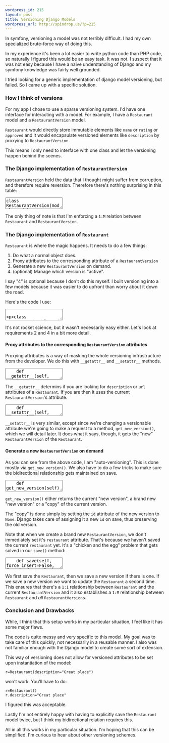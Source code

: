 ```yaml
--- 
wordpress_id: 215
layout: post
title: Versioning Django Models
wordpress_url: http://spindrop.us/?p=215
---
```

In symfony, versioning a model was not terribly difficult.  I had my own specialized brute-force way of doing this.

In my experience it's been a lot easier to write python code than PHP code, so naturally I figured this would be an easy task.  It was not.  I suspect that it was not easy because I have a naive understanding of Django and my symfony knowledge was fairly well grounded.

I tried looking for a generic implementation of django model versioning, but failed.  So I came up with a specific solution.
<!--more-->
### How I think of versions

For my app I chose to use a sparse versioning system.  I'd have one interface for interacting with a model.  For example, I have a `Restaurant` model  and a `RestaurantVersion` model.  

`Restaurant` would directly store immutable elements like `name` or `rating` or `approved` and it would encapsulate versioned elements like `description` by proxying to `RestaurantVersion`.

This means I only need to interface with one class and let the versioning happen behind the scenes.

### The Django implementation of `RestaurantVersion`

`RestaurantVersion` held the data that I thought might suffer from corruption, and therefore require reversion.  Therefore there's nothing surprising in this table:

<div><textarea name="code" class="python">
class RestaurantVersion(models.Model):
    restaurant       = models.ForeignKey('Restaurant', null=True, blank=True)
    user             = models.ForeignKey(Profile, null=True, blank=True)
    description      = models.TextField(blank=True)
    html_description = models.TextField(blank=True)
    url              = models.CharField(max_length=765, blank=True)
    created_at       = models.DateTimeField(auto_now_add=True)
    
    def save(self, force_insert=False, force_update=False):
        self.html_description = markdown(self.description)
        super(RestaurantVersion, self).save(force_insert, force_update)
        
    class Meta:
        db_table = u'restaurant_version'

</textarea></div>

The only thing of note is that I'm enforcing a `1:M` relation between `Restaurant` and `RestaurantVersion`.

### The Django implementation of `Restaurant`

`Restaurant` is where the magic happens.  It needs to do a few things:

1. Do what a normal object does.
2. Proxy attributes to the corresponding attribute of a `RestaurantVersion`
3. Generate a new `RestaurantVersion` on demand.
4. (optional) Manage which version is "active".

I say "4" is optional because I don't do this myself.  I built versioning into a few models because it was easier to do upfront than worry about it down the road.

Here's the code I use:

<div><textarea name="code" class="python">

class Restaurant(models.Model):
    name           = models.CharField(max_length=765, blank=True)
    stripped_title = models.CharField(max_length=384, blank=True)
    approved       = models.IntegerField(null=True, blank=True)
    version        = models.ForeignKey(RestaurantVersion, related_name="the_restaurant")
    updated_at     = models.DateTimeField(auto_now=True)
    created_at     = models.DateTimeField(auto_now_add=True)
    new_version    = None
    
    def save(self, force_insert=False, force_update=False):
        if not self.stripped_title:
            self.stripped_title = slugify(self.name)
        
        super(Restaurant, self).save(force_insert, force_update)
        if self.new_version:
            self.new_version.restaurant = self
            self.new_version.save()
            self.version = self.new_version
            super(Restaurant, self).save(force_insert, force_update)        
        
    def __setattr__(self, name, value):
        if name == 'description':
            self.get_new_version().description = value
        
        elif name == 'url':
            self.get_new_version().url = value
        
        else:
            object.__setattr__(self, name, value)

    def __getattr__(self, name):
        try:
            if name == 'description':
                return self.version.description

            elif name == 'url':
                return self.version.url
        except RestaurantVersion.DoesNotExist:
            return ''
            
        models.Model.__getattribute__(self, name)
    
    def get_new_version(self):
        if self.new_version == None:
            try:
                rv    = self.version
                rv.id = None
            except RestaurantVersion.DoesNotExist:
                rv = RestaurantVersion()
            
            self.new_version = rv

        return self.new_version
            
    class Meta:
        db_table     = u'restaurant'
</textarea></div>

It's not rocket science, but it wasn't necessarily easy either.  Let's look at requirements 2 and 4 in a bit more detail.

#### Proxy attributes to the corresponding `RestaurantVersion` attributes

Proxying attributes is a way of masking the whole versioning infrastructure from the developer.  We do this with `__getattr__` and `__setattr__` methods.

<div><textarea name="code" class="python">
    def __getattr__(self, name):
        try:
            if name == 'description':
                return self.version.description

            elif name == 'url':
                return self.version.url
        except RestaurantVersion.DoesNotExist:
            return ''
            
        models.Model.__getattribute__(self, name)
</textarea></div>

The `__getattr__` determins if you are looking for `description` or `url` attributes of a `Restaurant`.  If you are then it uses the current `RestaurantVersion`'s attribute.

<div><textarea name="code" class="python">
    def __setattr__(self, name, value):
        if name == 'description':
            self.get_new_version().description = value
        
        elif name == 'url':
            self.get_new_version().url = value
        
        else:
            object.__setattr__(self, name, value)
</textarea></div>

`__setattr__` is very similar, except since we're changing a versionable attribute we're going to make a request to a method, `get_new_version()`, which we will detail later.  It does what it says, though, it gets the "new" `RestaurantVersion` of the `Restaurant`.

#### Generate a new `RestaurantVersion` on demand

As you can see from the above code, I am "auto-versioning".  This is done mostly via `get_new_version()`.  We also have to do a few tricks to make sure the bidirectional relationship gets maintained on save.

<div><textarea name="code" class="python">
    def get_new_version(self):
        if self.new_version == None:
            try:
                rv    = self.version
                rv.id = None
            except RestaurantVersion.DoesNotExist:
                rv = RestaurantVersion()
            
            self.new_version = rv

        return self.new_version
</textarea></div>

`get_new_version()` either returns the current "new version", a brand new "new version" or a "copy" of the current version.

The "copy" is done simply by setting the `id` attribute of the new version to `None`.  Django takes care of assigning it a new `id` on save, thus preserving the old version.

Note that when we create a brand new `RestaurantVersion`, we don't immediately set it's `restaurant` attribute.  That's because we haven't saved the current `restaurant` yet.  It's a "chicken and the egg" problem that gets solved in our `save()` method:

<div><textarea name="code" class="python">
    def save(self, force_insert=False, force_update=False):
        if not self.stripped_title:
            self.stripped_title = slugify(self.name)
        
        super(Restaurant, self).save(force_insert, force_update)
        if self.new_version:
            self.new_version.restaurant = self
            self.new_version.save()
            self.version = self.new_version
            super(Restaurant, self).save(force_insert, force_update)
        
</textarea></div>

We first save the `Restaurant`, then we save a new version if there is one.  If we save a new version we want to update the `Restaurant` a second time.  This ensures that there's a `1:1` relationship between `Restaurant` and the current `RestaurantVersion` and it also establishes a `1:M` relationship between `Restaurant` and *all* `RestaurantVersion`s.

### Conclusion and Drawbacks

While, I think that this setup works in my particular situation, I feel like it has some major flaws.

The code is quite messy and very specific to this model.  My goal was to take care of this quickly, not necessarily in a reusable manner.  I also was not familiar enough with the Django model to create some sort of extension.

This way of versioning does not allow for versioned attributes to be set upon instantiation of the model:

	r=Restaurant(description="Great place") 

won't work.  You'll have to do:

	r=Restaurant()
	r.description="Great place"

I figured this was acceptable.

Lastly I'm not entirely happy with having to explicitly save the `Restaurant` model twice, but I think my bidirectional relation requires this.

All in all this works in my particular situation.  I'm hoping that this can be simplified.  I'm curious to hear about other versioning schemes.
